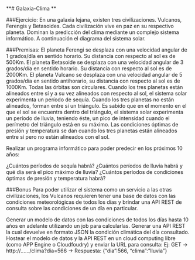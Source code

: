 **# Galaxia-Clima **


###Ejercicio:
En una galaxia lejana, existen tres civilizaciones. Vulcanos, Ferengis y Betasoides. 
Cada civilización vive en paz en su respectivo planeta. Dominan la predicción del clima mediante un complejo sistema informático. 
A continuación el diagrama del sistema solar.

###Premisas:
El planeta Ferengi se desplaza con una velocidad angular de 1 grados/día en sentido horario. Su distancia con respecto al sol es de 500Km.
El planeta Betasoide se desplaza con una velocidad angular de 3 grados/día en sentido horario. Su distancia con respecto al sol es de 2000Km.
El planeta Vulcano se desplaza con una velocidad angular de 5 grados/día en sentido anti­horario, su distancia con respecto al sol es de 1000Km.
Todas las órbitas son circulares.
Cuando los tres planetas están alineados entre sí y a su vez alineados con respecto al sol, el sistema solar experimenta un período de sequía. Cuando los tres planetas no están alineados, forman entre sí un triángulo. Es sabido que en el momento en el que el sol se encuentra dentro del triángulo, el sistema solar experimenta un período de lluvia, teniendo éste, un pico de intensidad cuando el perímetro del triángulo está en su máximo. Las condiciones óptimas de presión y temperatura se dan cuando los tres planetas están alineados entre sí pero no están alineados con el sol.

Realizar un programa informático para poder predecir en los próximos 10 años:

¿Cuántos períodos de sequía habrá?
¿Cuántos períodos de lluvia habrá y qué día será el pico máximo de lluvia?
¿Cuántos períodos de condiciones óptimas de presión y temperatura habrá?

###Bonus 
Para poder utilizar el sistema como un servicio a las otras civilizaciones, 
los Vulcanos requieren tener una base de datos con las condiciones meteorológicas de 
todos los días y brindar una API REST de consulta sobre las condiciones de un día en particular.

Generar un modelo de datos con las condiciones de todos los días hasta 10 años en adelante utilizando un job para calcularlas.
Generar una API REST la cual devuelve en formato JSON la condición climática del día consultado.
Hostear el modelo de datos y la API REST en un cloud computing libre (como APP Engine o Cloudfoudry) y 
enviar la URL para consulta: Ej: GET → http://....../clima?dia=566 → Respuesta: {“dia”:566, “clima”:”lluvia”}
